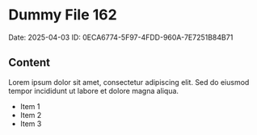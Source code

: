 # Dummy File 162

Date: 2025-04-03
ID: 0ECA6774-5F97-4FDD-960A-7E7251B84B71

## Content

Lorem ipsum dolor sit amet, consectetur adipiscing elit.
Sed do eiusmod tempor incididunt ut labore et dolore magna aliqua.

* Item 1
* Item 2
* Item 3
